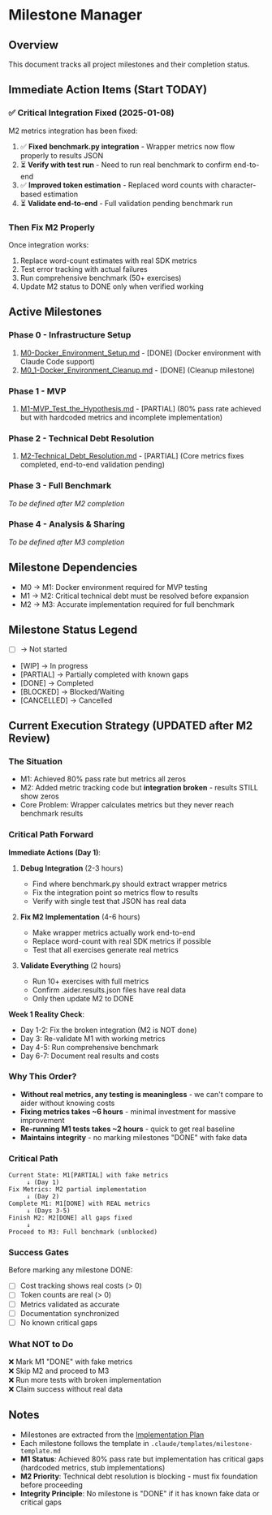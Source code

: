 # Milestone Manager

## Overview
This document tracks all project milestones and their completion status.

## Immediate Action Items (Start TODAY)

### ✅ Critical Integration Fixed (2025-01-08)
M2 metrics integration has been fixed:
1. ✅ **Fixed benchmark.py integration** - Wrapper metrics now flow properly to results JSON
2. ⏳ **Verify with test run** - Need to run real benchmark to confirm end-to-end
3. ✅ **Improved token estimation** - Replaced word counts with character-based estimation  
4. ⏳ **Validate end-to-end** - Full validation pending benchmark run

### Then Fix M2 Properly
Once integration works:
1. Replace word-count estimates with real SDK metrics
2. Test error tracking with actual failures
3. Run comprehensive benchmark (50+ exercises)
4. Update M2 status to DONE only when verified working

## Active Milestones

### Phase 0 - Infrastructure Setup
1. [M0-Docker_Environment_Setup.md](milestones/M0-Docker_Environment_Setup.md) - [DONE] (Docker environment with Claude Code support)
2. [M0_1-Docker_Environment_Cleanup.md](milestones/M0_1-Docker_Environment_Cleanup.md) - [DONE] (Cleanup milestone)

### Phase 1 - MVP
1. [M1-MVP_Test_the_Hypothesis.md](milestones/M1-MVP_Test_the_Hypothesis.md) - [PARTIAL] (80% pass rate achieved but with hardcoded metrics and incomplete implementation)

### Phase 2 - Technical Debt Resolution  
1. [M2-Technical_Debt_Resolution.md](milestones/M2-Technical_Debt_Resolution.md) - [PARTIAL] (Core metrics fixes completed, end-to-end validation pending)

### Phase 3 - Full Benchmark
_To be defined after M2 completion_

### Phase 4 - Analysis & Sharing
_To be defined after M3 completion_

## Milestone Dependencies
- M0 → M1: Docker environment required for MVP testing
- M1 → M2: Critical technical debt must be resolved before expansion
- M2 → M3: Accurate implementation required for full benchmark

## Milestone Status Legend
- [ ] -> Not started
- [WIP] -> In progress
- [PARTIAL] -> Partially completed with known gaps
- [DONE] -> Completed
- [BLOCKED] -> Blocked/Waiting
- [CANCELLED] -> Cancelled

## Current Execution Strategy (UPDATED after M2 Review)

### The Situation
- M1: Achieved 80% pass rate but metrics all zeros
- M2: Added metric tracking code but **integration broken** - results STILL show zeros
- Core Problem: Wrapper calculates metrics but they never reach benchmark results

### Critical Path Forward

**Immediate Actions (Day 1)**:
1. **Debug Integration** (2-3 hours)
   - Find where benchmark.py should extract wrapper metrics
   - Fix the integration point so metrics flow to results
   - Verify with single test that JSON has real data

2. **Fix M2 Implementation** (4-6 hours)  
   - Make wrapper metrics actually work end-to-end
   - Replace word-count with real SDK metrics if possible
   - Test that all exercises generate real metrics

3. **Validate Everything** (2 hours)
   - Run 10+ exercises with full metrics
   - Confirm .aider.results.json files have real data
   - Only then update M2 to DONE

**Week 1 Reality Check**:
- Day 1-2: Fix the broken integration (M2 is NOT done)
- Day 3: Re-validate M1 with working metrics
- Day 4-5: Run comprehensive benchmark
- Day 6-7: Document real results and costs

### Why This Order?
- **Without real metrics, any testing is meaningless** - we can't compare to aider without knowing costs
- **Fixing metrics takes ~6 hours** - minimal investment for massive improvement
- **Re-running M1 tests takes ~2 hours** - quick to get real baseline
- **Maintains integrity** - no marking milestones "DONE" with fake data

### Critical Path
```
Current State: M1[PARTIAL] with fake metrics
     ↓ (Day 1)
Fix Metrics: M2 partial implementation
     ↓ (Day 2)
Complete M1: M1[DONE] with REAL metrics
     ↓ (Days 3-5)
Finish M2: M2[DONE] all gaps fixed
     ↓
Proceed to M3: Full benchmark (unblocked)
```

### Success Gates
Before marking any milestone DONE:
- [ ] Cost tracking shows real costs (> 0)
- [ ] Token counts are real (> 0)
- [ ] Metrics validated as accurate
- [ ] Documentation synchronized
- [ ] No known critical gaps

### What NOT to Do
❌ Mark M1 "DONE" with fake metrics  
❌ Skip M2 and proceed to M3  
❌ Run more tests with broken implementation  
❌ Claim success without real data

## Notes
- Milestones are extracted from the [Implementation Plan](IMPLEMENTATION_PLAN.md)
- Each milestone follows the template in `.claude/templates/milestone-template.md`
- **M1 Status**: Achieved 80% pass rate but implementation has critical gaps (hardcoded metrics, stub implementations)
- **M2 Priority**: Technical debt resolution is blocking - must fix foundation before proceeding
- **Integrity Principle**: No milestone is "DONE" if it has known fake data or critical gaps

